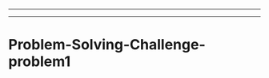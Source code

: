 -----------------------------------------------------------------
-----------------------------------------------------------------------------------
# Problem-Solving-Challenge-problem1
